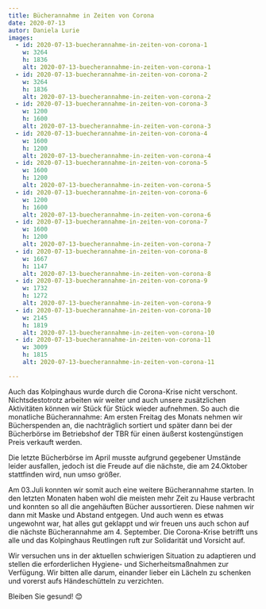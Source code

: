 ```yaml
---
title: Bücherannahme in Zeiten von Corona
date: 2020-07-13
autor: Daniela Lurie
images:
  - id: 2020-07-13-buecherannahme-in-zeiten-von-corona-1
    w: 3264
    h: 1836
    alt: 2020-07-13-buecherannahme-in-zeiten-von-corona-1
  - id: 2020-07-13-buecherannahme-in-zeiten-von-corona-2
    w: 3264
    h: 1836
    alt: 2020-07-13-buecherannahme-in-zeiten-von-corona-2
  - id: 2020-07-13-buecherannahme-in-zeiten-von-corona-3
    w: 1200
    h: 1600
    alt: 2020-07-13-buecherannahme-in-zeiten-von-corona-3
  - id: 2020-07-13-buecherannahme-in-zeiten-von-corona-4
    w: 1600
    h: 1200
    alt: 2020-07-13-buecherannahme-in-zeiten-von-corona-4
  - id: 2020-07-13-buecherannahme-in-zeiten-von-corona-5
    w: 1600
    h: 1200
    alt: 2020-07-13-buecherannahme-in-zeiten-von-corona-5
  - id: 2020-07-13-buecherannahme-in-zeiten-von-corona-6
    w: 1200
    h: 1600
    alt: 2020-07-13-buecherannahme-in-zeiten-von-corona-6
  - id: 2020-07-13-buecherannahme-in-zeiten-von-corona-7
    w: 1600
    h: 1200
    alt: 2020-07-13-buecherannahme-in-zeiten-von-corona-7
  - id: 2020-07-13-buecherannahme-in-zeiten-von-corona-8
    w: 1667
    h: 1147
    alt: 2020-07-13-buecherannahme-in-zeiten-von-corona-8
  - id: 2020-07-13-buecherannahme-in-zeiten-von-corona-9
    w: 1732
    h: 1272
    alt: 2020-07-13-buecherannahme-in-zeiten-von-corona-9
  - id: 2020-07-13-buecherannahme-in-zeiten-von-corona-10
    w: 2145
    h: 1819
    alt: 2020-07-13-buecherannahme-in-zeiten-von-corona-10
  - id: 2020-07-13-buecherannahme-in-zeiten-von-corona-11
    w: 3009
    h: 1815
    alt: 2020-07-13-buecherannahme-in-zeiten-von-corona-11

---
```

<!--mehr-->
Auch das Kolpinghaus wurde durch die Corona-Krise nicht verschont. Nichtsdestotrotz arbeiten wir weiter und auch unsere zusätzlichen Aktivitäten können wir Stück für Stück wieder aufnehmen. So auch die monatliche Bücherannahme: Am ersten Freitag des Monats nehmen wir Bücherspenden an, die nachträglich sortiert und später dann bei der Bücherbörse im Betriebshof der TBR für einen äußerst kostengünstigen Preis verkauft werden. 

Die letzte Bücherbörse im April musste aufgrund gegebener Umstände leider ausfallen, jedoch ist die Freude auf die nächste, die am 24.Oktober stattfinden wird, nun umso größer. 

Am 03.Juli konnten wir somit auch eine weitere Bücherannahme starten. 
In den letzten Monaten haben wohl die meisten mehr Zeit zu Hause verbracht und konnten so all die angehäuften Bücher aussortieren. Diese nahmen wir dann mit Maske und Abstand entgegen. Und auch wenn es etwas ungewohnt war, hat alles gut geklappt und wir freuen uns auch schon auf die nächste Bücherannahme am 4. September.
Die Corona-Krise betrifft uns alle und das Kolpinghaus Reutlingen ruft zur Solidarität und Vorsicht auf. 

Wir versuchen uns in der aktuellen schwierigen Situation zu adaptieren und stellen die erforderlichen Hygiene- und Sicherheitsmaßnahmen zur Verfügung.
Wir bitten alle darum, einander lieber ein Lächeln zu schenken und vorerst aufs Händeschütteln zu verzichten.

Bleiben Sie gesund! 😊
